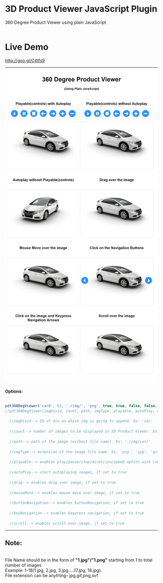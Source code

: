 # 3D Product Viewer JavaScript Plugin
360 Degree Product Viewer using plain JavaScript
<br><br>
# Live Demo
http://goo.gl/C4tfs9

-------------
[![3D Product Viewer JavaScript Plugin](/sample-pic.png)](http://goo.gl/C4tfs9)
<br><br>

  <strong>Options:</strong>
<br>
```js

pdt360DegViewer('car0', 51, './img/', 'png', true, true, false, false, false, false, false);    
//pdt360DegViewer(imgDivid, count, path, imgType, playable, autoPlay, drag, mouseMove, buttonNavigation, keyNavigation, scroll);

  //imgDivid--> ID of div on which img is going to append. Ex: 'car'
  
  //count--> number of images to be displayed in 3D Product Viewer. Ex: 18
  
  //path--> path of the image (without file name). Ex: './img/car/'
  
  //imgType--> extension of the image file name. Ex: 'png', 'jpg', 'gif'
  
  //playable--> enables play/pause/stop/diretcion/speed option with control buttons
  
  //autoPlay--> start autoplaying images, if set to true
  
  //drag--> enables drag over image, if set to true
  
  //mouseMove--> enables mouse move over image, if set to true
  
  //buttonNavigation--> enables buttonNavigation, if set to true
  
  //keyNavigation--> enables keypress navigation, if set to true
  
  //scroll--> enables scroll over image, if set to true
```
-------------
## Note:
<br>File Name should be in the form of <strong>"1.jpg"/"1.png"</strong> starting from 1 to total number of images 
<br>Example: 1-18(1.jpg, 2.jpg, 3.jpg.....17.jpg, 18.jpg).
<br> File extension can be anything- jpg,gif,png,svf
